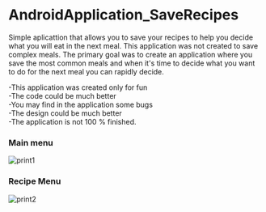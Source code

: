 # AndroidApplication_SaveRecipes
Simple aplicattion that allows you to save your recipes to help you decide what you will eat in the next meal. This application was not created to save complex meals. The primary goal was to create an application where you save the most common meals and when it's time to decide what you want to do for the next meal you can rapidly decide.

-This application was created only for fun <br />
-The code could be much better <br />
-You may find in the application some bugs <br />
-The design could be much better <br /> 
-The application is not 100 % finished. <br />

### Main menu
![print1](https://cloud.githubusercontent.com/assets/11279139/18603699/dc458c0e-7c6b-11e6-98a7-3b1f5507ffa0.png)
### Recipe Menu
![print2](https://cloud.githubusercontent.com/assets/11279139/18603709/f317226c-7c6b-11e6-8f86-bcd294a28b1a.png)

